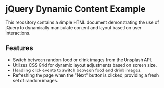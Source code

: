 # jQuery Dynamic Content Example

This repository contains a simple HTML document demonstrating the use of jQuery to dynamically manipulate content and layout based on user interactions.

## Features

- Switch between random food or drink images from the Unsplash API.
- Utilizes CSS Grid for dynamic layout adjustments based on screen size.
- Handling click events to switch between food and drink images.
- Refreshing the page when the "Next" button is clicked, providing a fresh set of random images.
